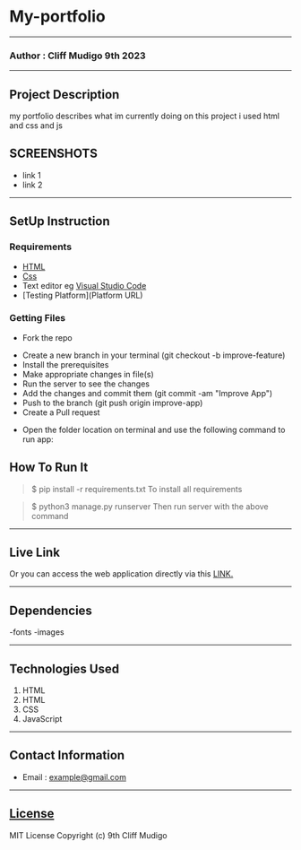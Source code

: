 # My-portfolio
*****
### Author : Cliff Mudigo 9th 2023
****
## Project Description
my portfolio describes what im currently doing on this project i used html and css and js

## SCREENSHOTS
- link 1
- link 2


********
## SetUp Instruction
### Requirements
* [HTML](Html.com)
* [Css](Css.com)
* Text editor eg [Visual Studio Code](https://code.visualstudio.com/download)
* [Testing Platform](Platform URL)


### Getting Files
* Fork the repo
- Create a new branch in your terminal (git checkout -b improve-feature)
- Install the prerequisites
- Make appropriate changes in file(s)
- Run the server to see the changes
- Add the changes and commit them (git commit -am "Improve App")
- Push to the branch (git push origin improve-app)
- Create a Pull request
* Open the folder location on terminal and use the following command to run app:

## How To Run It
>  $ pip install -r requirements.txt
To install all requirements

> $ python3 manage.py runserver
Then run server with the above command
*****
## Live Link
Or you can access the web application directly via this [LINK.](link.com/)
*****
## Dependencies
-fonts
-images
*****
## Technologies Used
1. HTML
3. HTML
4. CSS
5. JavaScript
*****
## Contact Information
* Email : example@gmail.com
*****
## [License](LICENSE)
MIT License
Copyright (c) 9th Cliff Mudigo
